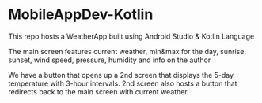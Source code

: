 # MobileAppDev-Kotlin
This repo hosts a WeatherApp built using Android Studio &amp; Kotlin Language

The main screen features current weather, min&max for the day, sunrise, sunset, wind speed, pressure, humidity and info on the author

We have a button that opens up a 2nd screen that displays the 5-day temperature with 3-hour intervals. 2nd screen also hosts a button that redirects back to the main screen with current weather.



